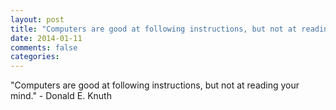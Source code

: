```yaml
---
layout: post
title: "Computers are good at following instructions, but not at reading your mind."
date: 2014-01-11
comments: false
categories: 
---
```


<span class='quote'>"Computers are good at following instructions, but not at reading your mind."</span>
<span class='by'>- Donald E. Knuth</span>
